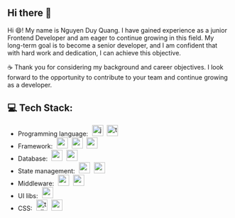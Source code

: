 ## Hi there 👋
Hi 😄! My name is Nguyen Duy Quang. I have gained experience as a junior Frontend Developer and am eager to continue growing in this field. My long-term goal is to become a senior developer, and I am confident that with hard work and dedication, I can achieve this objective.

☕ Thank you for considering my background and career objectives. I look forward to the opportunity to contribute to your team and continue growing as a developer.

## 💻 Tech Stack:
  <ul>
    <li>
            Programming language:
            <img width="1" />
             <img src="https://cdn.jsdelivr.net/gh/devicons/devicon/icons/javascript/javascript-original.svg" height="25" alt="javascript logo"  />
              <img width="1" />
              <img src="https://cdn.jsdelivr.net/gh/devicons/devicon/icons/typescript/typescript-original.svg" height="25" alt="typescript logo"  />
    </li>
    <li>
           Framework:
            <img width="1" />
             <img src="https://cdn.jsdelivr.net/gh/devicons/devicon/icons/react/react-original.svg" height="25" alt="react logo"  />
            <img width="1" />
            <img src="https://cdn.simpleicons.org/nodedotjs/339933" height="25" alt="nodejs logo"  />
            <img width="1" />
            <img src="https://skillicons.dev/icons?i=express" height="25" alt="express logo"  />
    </li>
    <li>
           Database:
            <img width="1" />
            <img src="https://cdn.simpleicons.org/mysql/4479A1" height="25" alt="mysql logo"  />
            <img width="1" />
             <img src="https://skillicons.dev/icons?i=mongodb" height="25" alt="mongodb logo"  />
    </li>
    <li>
           State management:
            <img width="1" />
            <img src="https://saigontechnology.com/assets/media/Blog/redux%20toolkit.webp" height="25" alt="redux logo"  />
             <img width="1" />
            <img src="https://skillicons.dev/icons?i=redux" height="25" alt="redux logo"  />
    </li>
     <li>
           Middleware:
            <img width="1" />
            <img src="https://innostax.com/wp-content/uploads/2024/03/redux_thunklogo.png" height="25" alt="redux logo"  />
             <img width="1" />
            <img src="https://d2ooyrflu7lhqd.cloudfront.net/Redux_Saga_1eb266e2d5.png" height="25" alt="redux logo"  />
    </li>
    <li>
           UI libs:
            <img width="1" />
            <img src="https://static-00.iconduck.com/assets.00/ant-design-icon-512x512-xbdsnx83.png" height="25" alt="redux logo"  />
    </li>
    <li>
           CSS:
            <img width="1" />
            <img src="https://skillicons.dev/icons?i=tailwind" height="25" alt="tailwindcss logo"  />
            <img width="1" />
            <img src="https://cdn.jsdelivr.net/gh/devicons/devicon/icons/sass/sass-original.svg" height="25" alt="sass logo"  />
    </li>
  </ul>
<!--
**Wanzuy/Wanzuy** is a ✨ _special_ ✨ repository because its `README.md` (this file) appears on your GitHub profile.

Here are some ideas to get you started:

- 🔭 I’m currently working on ...
- 🌱 I’m currently learning ...
- 👯 I’m looking to collaborate on ...
- 🤔 I’m looking for help with ...
- 💬 Ask me about ...
- 📫 How to reach me: ...
- 😄 Pronouns: ...
- ⚡ Fun fact: ...
-->
